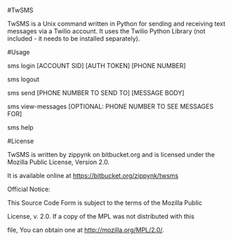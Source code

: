 #TwSMS


TwSMS is a Unix command written in Python for sending and receiving text messages via a Twilio account. It uses the Twilio Python Library (not included - it needs to be installed separately).


#Usage

sms login [ACCOUNT SID] [AUTH TOKEN] [PHONE NUMBER]

sms logout

sms send [PHONE NUMBER TO SEND TO] [MESSAGE BODY]

sms view-messages [OPTIONAL: PHONE NUMBER TO SEE MESSAGES FOR]

sms help

#License

TwSMS is written by zippynk on bitbucket.org and is licensed under the Mozilla Public License, Version 2.0.

It is available online at https://bitbucket.org/zippynk/twsms

Official Notice:

  This Source Code Form is subject to the terms of the Mozilla Public

  License, v. 2.0. If a copy of the MPL was not distributed with this

  file, You can obtain one at http://mozilla.org/MPL/2.0/.